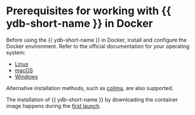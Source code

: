 # Prerequisites for working with {{ ydb-short-name }} in Docker

Before using the {{ ydb-short-name }} in Docker, install and configure the Docker environment. Refer to the official documentation for your operating system:

- [Linux](https://docs.docker.com/desktop/install/linux-install/)
- [macOS](https://docs.docker.com/desktop/install/mac-install/)
- [Windows](https://docs.docker.com/desktop/install/windows-install/)

Alternative installation methods, such as [colima](https://github.com/abiosoft/colima), are also supported.

The installation of {{ ydb-short-name }} by downloading the container image happens during the [first launch](start.md).
